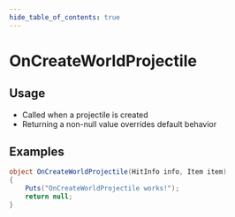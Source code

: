 ```yaml
---
hide_table_of_contents: true
---
```


# OnCreateWorldProjectile

## Usage

* Called when a projectile is created
* Returning a non-null value overrides default behavior

## Examples

```csharp title=""
object OnCreateWorldProjectile(HitInfo info, Item item)
{
    Puts("OnCreateWorldProjectile works!");
    return null;
}
```
